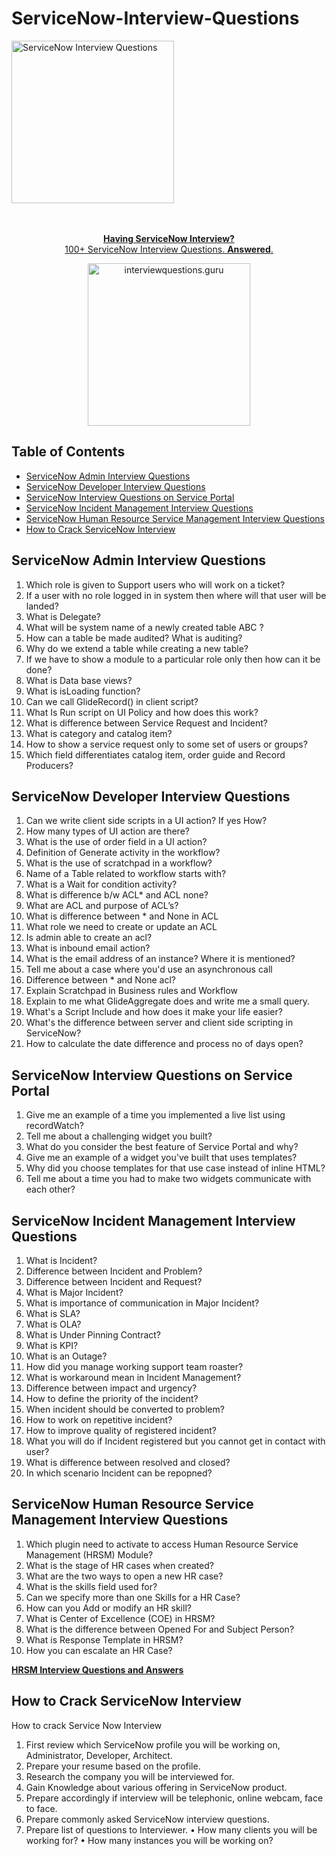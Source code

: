 # ServiceNow-Interview-Questions


<img src="https://cdn.worldvectorlogo.com/logos/servicenow-1.svg" width="260" alt="ServiceNow Interview Questions">

<br>
<br>
<br>


<div align="center">
    <p>
        <a href="https://interviewquestions.guru/?s=servicenow">
            <b>Having ServiceNow Interview?</b>
            <br> 100+ ServiceNow Interview Questions. <b>Answered</b>.
            <br>
            <div>
                <img src="https://interviewquestions.guru/wp-content/uploads/2021/01/Website-Logo.png" width="260" alt="interviewquestions.guru">
            </div>
        </a>
    </p>
</div>

## Table of Contents
- [ServiceNow Admin Interview Questions](#servicenow-admin-interview-questions)
- [ServiceNow Developer Interview Questions](#servicenow-developer-interview-questions)
- [ServiceNow Interview Questions on Service Portal](#servicenow-interview-questions-on-service-portal)
- [ServiceNow Incident Management Interview Questions](#servicenow-incident-management-interview-questions)
- [ServiceNow Human Resource Service Management Interview Questions](#servicenow-human-resource-service-management-interview-questions)
- [How to Crack ServiceNow Interview](#how-to-crack-servicenow-interview)


## ServiceNow Admin Interview Questions

1.	Which role is given to Support users who will work on a ticket?
2.	If a user with no role logged in in system then where will that user will be landed?
3.	What is Delegate?
4.	What will be system name of a newly created table ABC ?
5.	How can a table be made audited? What is auditing?
6.	Why do we extend a table while creating a new table?
7.	If we have to show a module to a particular role only then how can it be done?
8.	What is Data base views?
9.	What is isLoading function?
10.	Can we call GlideRecord() in client script?
11.	What Is Run script on UI Policy and how does this work?
12. What is difference between Service Request and Incident?
13. What is category and catalog item?
14. How to show a service request only to some set of users or groups?
15. Which field differentiates catalog item, order guide and Record Producers? 

## ServiceNow Developer Interview Questions

1.	Can we write client side scripts in a UI action? If yes How?
2.	How many types of UI action are there?
3.	What is the use of order field in a UI action?
4.	Definition of Generate activity in the workflow?
5.	What is the use of scratchpad in a workflow?
6.	Name of a Table related to workflow starts with?
7.	What is a Wait for condition activity?
8.	What is difference b/w ACL* and ACL none?
9.	What are ACL and purpose of ACL’s?
10.	What is difference between * and None in ACL
11.	What role we need to create or update an ACL
12.	Is admin able to create an acl?
13. What is inbound email action?
14. What is the email address of an instance? Where it is mentioned?
15.	Tell me about a case where you'd use an asynchronous call
16.	Difference between * and None acl?
17.	Explain Scratchpad in Business rules and Workflow
18.	Explain to me what GlideAggregate does and write me a small query.
19.	What's a Script Include and how does it make your life easier?
20.	What's the difference between server and client side scripting in ServiceNow?
21.	How to calculate the date difference and process no of days open?


## ServiceNow Interview Questions on Service Portal

1.	Give me an example of a time you implemented a live list using recordWatch?
2.	Tell me about a challenging widget you built?
3.	What do you consider the best feature of Service Portal and why?
4.	Give me an example of a widget you've built that uses templates?
5.	Why did you choose templates for that use case instead of inline HTML?
6.	Tell me about a time you had to make two widgets communicate with each other?


## ServiceNow Incident Management Interview Questions

1.	What is Incident?
2.	Difference between Incident and Problem?
3.	Difference between Incident and Request?
4.	What is Major Incident?
5.	What is importance of communication in Major Incident?
6.	What is SLA?
7.	What is OLA?
8.	What is Under Pinning Contract?
9.	What is KPI?
10.	What is an Outage?
11.	How did you manage working support team roaster?
12.	What is workaround mean in Incident Management?
13.	Difference between impact and urgency?
14.	How to define the priority of the incident?
15.	When incident should be converted to problem?
16.	How to work on repetitive incident?
17.	How to improve quality of registered incident?
18.	What you will do if Incident registered but you cannot get in contact with user?
19.	What is difference between resolved and closed?
20.	In which scenario Incident can be repopned?

## ServiceNow Human Resource Service Management Interview Questions

1.	Which plugin need to activate to access Human Resource Service Management (HRSM) Module?
2.	What is the stage of HR cases when created?
3.	What are the two ways to open a new HR case?
4.	What is the skills field used for?
5.	Can we specify more than one Skills for a HR Case?
6.	How can you Add or modify an HR skill?
7.	What is Center of Excellence (COE) in HRSM?
8.	What is the difference between Opened For and Subject Person?
9.	What is Response Template in HRSM?
10.	How you can escalate an HR Case?

<p>
 <a href="https://servicenowgyan.com/hrsm/">
            <b>HRSM Interview Questions and Answers</b>
        </a>
 </p>


## How to Crack ServiceNow Interview
How to crack Service Now Interview
1.	First review which ServiceNow profile you will be working on, Administrator, Developer, Architect.
2.	Prepare your resume based on the profile.
3.	Research the company you will be interviewed for.
4.	Gain Knowledge about various offering in ServiceNow product.
5.	Prepare accordingly if interview will be telephonic, online webcam, face to face.
6.	Prepare commonly asked ServiceNow interview questions.
7.	Prepare list of questions to Interviewer. 
  •	How many clients you will be working for?
  •	How many instances you will be working on?
